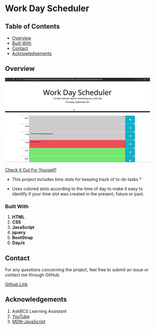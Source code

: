 # Work Day Scheduler

## Table of Contents

- [Overview](#overview)
- [Built With](#built-with)
- [Contact](#contact)
- [Acknowledgements](#acknowledgements)

## Overview

![](05-third-party-apis-homework-demo.gif)


[Check It Out For Yourself!]()

 * This project includes time slots for keeping track of to-do tasks *

 * Uses colored slots according to the time of day  to make it easy to identify if your time slot was created in the present, future or past.
 

### Built With

1. **HTML**
2. **CSS**
3. **JavaScript**
4. **jquery**
5. **BootStrap**
5. **DayJs**



## Contact

For any questions concerning the project, feel free to submit an *issue* or contact me through GitHub.

[Github Link](https://github.com/moraadrian510)

## Acknowledgements

1. AskBCS Learning Assistant
2. [YouTube](https://youtube.com/watch?v)
3. [MDN-JavaScript](https://developer.mozilla.org/en-US/docs/Web/JavaScript)



